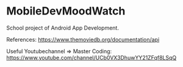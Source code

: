 # MobileDevMoodWatch
School project of Android App Development.

References:
https://www.themoviedb.org/documentation/api

Useful Youtubechannel => Master Coding: https://www.youtube.com/channel/UCb0VX3DhuwYY21ZFqf8LSqQ
